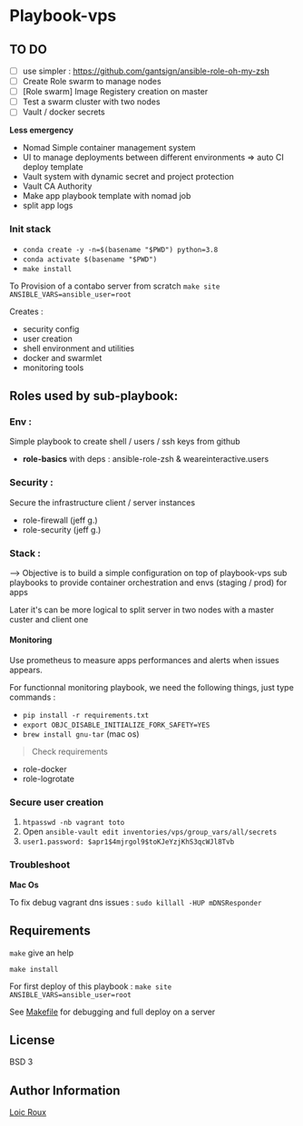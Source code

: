 Playbook-vps
============

TO DO
------------
- [ ] use simpler : https://github.com/gantsign/ansible-role-oh-my-zsh
- [ ] Create Role swarm to manage nodes
- [ ] [Role swarm] Image Registery creation on master
- [ ] Test a swarm cluster with two nodes
- [ ] Vault / docker secrets

**Less emergency**

- Nomad Simple container management system
- UI to manage deployments between different environments => auto CI deploy template
- Vault system with dynamic secret and project protection
- Vault CA Authority
- Make app playbook template with nomad job
- split app logs

### Init stack

- `conda create -y -n=$(basename "$PWD") python=3.8`
- `conda activate $(basename "$PWD")`
- `make install`

To Provision of a contabo server from scratch `make site ANSIBLE_VARS=ansible_user=root`

Creates :
- security config
- user creation
- shell environment and utilities
- docker and swarmlet
- monitoring tools

Roles used by sub-playbook:
------------

### Env :

Simple playbook to create shell / users / ssh keys from github

- **role-basics** with deps : ansible-role-zsh & weareinteractive.users

### Security :

Secure the infrastructure client / server instances

- role-firewall (jeff g.)
- role-security (jeff g.)

### Stack :

--> Objective is to build a simple configuration on top of playbook-vps sub playbooks to provide container orchestration and envs (staging / prod) for apps

Later it's can be more logical to split server in two nodes with a master custer and client one

#### Monitoring

Use prometheus to measure apps performances and alerts when issues appears.

For functionnal monitoring playbook, we need the following things, just type commands :

- `pip install -r requirements.txt`
- `export OBJC_DISABLE_INITIALIZE_FORK_SAFETY=YES`
- `brew install gnu-tar` (mac os)

> Check requirements

- role-docker
- role-logrotate

### Secure user creation

1. `htpasswd -nb vagrant toto`
1.  Open `ansible-vault edit inventories/vps/group_vars/all/secrets`
1. `user1.password: $apr1$4mjrgol9$toKJeYzjKhS3qcWJl8Tvb`

### Troubleshoot

**Mac Os**

To fix debug vagrant dns issues : `sudo killall -HUP mDNSResponder`

Requirements
------------

`make` give an help

`make install`

For first deploy of this playbook : `make site ANSIBLE_VARS=ansible_user=root`

See [Makefile](Makefile) for debugging and full deploy on a server

License
-------

BSD 3

Author Information
------------------

[Loic Roux](https://github.com/loic-roux-404)

